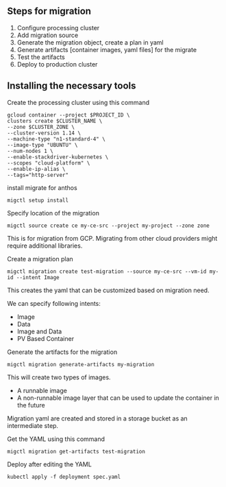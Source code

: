 ## Steps for migration

1. Configure processing cluster
2. Add migration source
3. Generate the migration object, create a plan in yaml
4. Generate artifacts [container images, yaml files] for the migrate
5. Test the artifacts
6. Deploy to production cluster

## Installing the necessary tools 

Create the processing cluster using this command
```
gcloud container --project $PROJECT_ID \
clusters create $CLUSTER_NAME \
--zone $CLUSTER_ZONE \
--cluster-version 1.14 \
--machine-type "n1-standard-4" \
--image-type "UBUNTU" \
--num-nodes 1 \
--enable-stackdriver-kubernetes \
--scopes "cloud-platform" \
--enable-ip-alias \
--tags="http-server"
```

install migrate for anthos
```
migctl setup install
```

Specify location of the migration
```
migctl source create ce my-ce-src --project my-project --zone zone
```

This is for migration from GCP. Migrating from other cloud providers might require additional libraries.

Create a migration plan
```
migctl migration create test-migration --source my-ce-src --vm-id my-id --intent Image
```

This creates the yaml that can be customized based on migration need.

We can specify following intents:
* Image
* Data
* Image and Data
* PV Based Container

Generate the artifacts for the migration
```
migctl migration generate-artifacts my-migration
```

This will create two types of images. 
* A runnable image
* A non-runnable image layer that can be used to update the container in the future

Migration yaml are created and stored in a storage bucket as an intermediate step.

Get the YAML using this command
```
migctl migration get-artifacts test-migration
```

Deploy after editing the YAML
```
kubectl apply -f deployment spec.yaml
```
